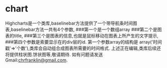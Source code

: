chart
=====
Highcharts是一个类库,baselinebar方法提供了一个带导航条时间图表,baselinebar方法一共有4个参数,
###第一个是一个数组array
###第二个是图表的title,
###第三个是图表的信息,也就是鼠标移动在图表上所产生的文字提示,
###第四个参数是索要显示在的div层的id.
第一个参数array的结构是 array('时间戳'=>'个数'),类库会自动组合成图表所需要的时间格式.
上述正在编辑,类库后续还将提供柱状图.饼状图等,敬请期待.
如有问题请发送Gmail:chrfranklin@gmail.com.
